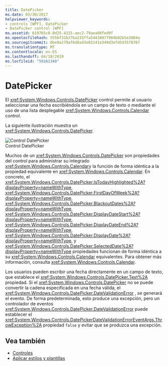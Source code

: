 ```yaml
---
title: DatePicker
ms.date: 03/30/2017
helpviewer_keywords:
- controls [WPF], DatePicker
- DatePicker control [WPF]
ms.assetid: 619765c8-8d25-4315-aec2-79aea08fed9f
ms.openlocfilehash: 555bf31b27ba233ffa54438077984b02b5e3084a
ms.sourcegitcommit: 0be8a279af6d8a43e03141e349d3efd5d35f8767
ms.translationtype: MT
ms.contentlocale: es-ES
ms.lasthandoff: 04/18/2019
ms.locfileid: "59161348"
---
```

# <a name="datepicker"></a>DatePicker
El <xref:System.Windows.Controls.DatePicker> control permite al usuario seleccionar una fecha escribiéndola en un campo de texto o mediante el uso de una lista desplegable <xref:System.Windows.Controls.Calendar> control.  
  
 La siguiente ilustración muestra un <xref:System.Windows.Controls.DatePicker>.  
  
 ![Control DatePicker](./media/ndp-datepicker.png "NDP_DatePicker")  
Control DatePicker  
  
 Muchos de un <xref:System.Windows.Controls.DatePicker> son propiedades del control para administrar su integrado <xref:System.Windows.Controls.Calendar>y la función de forma idéntica a la propiedad equivalente en <xref:System.Windows.Controls.Calendar>. En concreto, el <xref:System.Windows.Controls.DatePicker.IsTodayHighlighted%2A?displayProperty=nameWithType>, <xref:System.Windows.Controls.DatePicker.FirstDayOfWeek%2A?displayProperty=nameWithType>, <xref:System.Windows.Controls.DatePicker.BlackoutDates%2A?displayProperty=nameWithType>, <xref:System.Windows.Controls.DatePicker.DisplayDateStart%2A?displayProperty=nameWithType>, <xref:System.Windows.Controls.DatePicker.DisplayDateEnd%2A?displayProperty=nameWithType>, <xref:System.Windows.Controls.DatePicker.DisplayDate%2A?displayProperty=nameWithType>, y <xref:System.Windows.Controls.DatePicker.SelectedDate%2A?displayProperty=nameWithType> propiedades funcionan de forma idéntica a su <xref:System.Windows.Controls.Calendar> equivalentes. Para obtener más información, consulta <xref:System.Windows.Controls.Calendar>.  
  
 Los usuarios pueden escribir una fecha directamente en un campo de texto, que establece el <xref:System.Windows.Controls.DatePicker.Text%2A> propiedad. Si el <xref:System.Windows.Controls.DatePicker> no se puede convertir la cadena especificada en una fecha válida, el <xref:System.Windows.Controls.DatePicker.DateValidationError> , se generará el evento. De forma predeterminada, esto produce una excepción, pero un controlador de eventos <xref:System.Windows.Controls.DatePicker.DateValidationError> puede establecer el <xref:System.Windows.Controls.DatePickerDateValidationErrorEventArgs.ThrowException%2A> propiedad `false` y evitar que se produzca una excepción.  
  
## <a name="see-also"></a>Vea también

- [Controles](index.md)
- [Aplicar estilos y plantillas](styling-and-templating.md)
